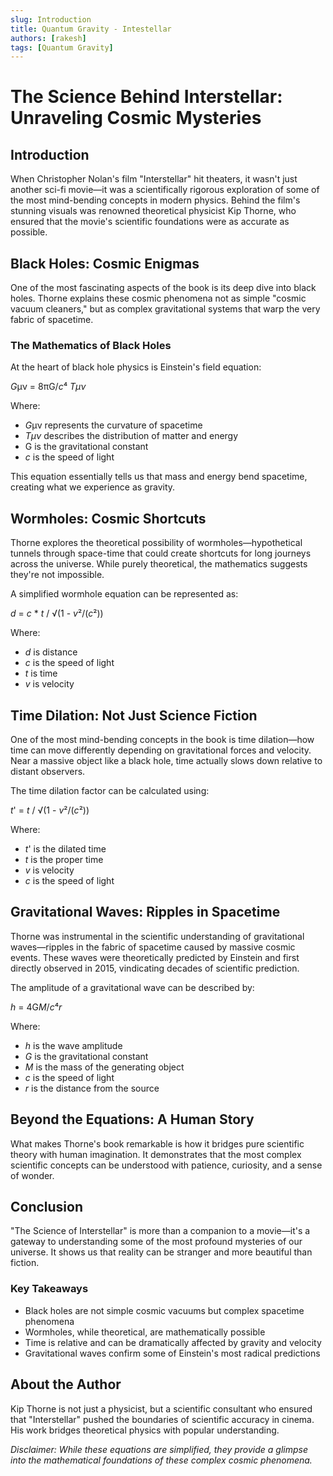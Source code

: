 ```yaml
---
slug: Introduction
title: Quantum Gravity - Intestellar 
authors: [rakesh]
tags: [Quantum Gravity]
--- 
```

# The Science Behind Interstellar: Unraveling Cosmic Mysteries

## Introduction

When Christopher Nolan's film "Interstellar" hit theaters, it wasn't just another sci-fi movie—it was a scientifically rigorous exploration of some of the most mind-bending concepts in modern physics. Behind the film's stunning visuals was renowned theoretical physicist Kip Thorne, who ensured that the movie's scientific foundations were as accurate as possible.

## Black Holes: Cosmic Enigmas

One of the most fascinating aspects of the book is its deep dive into black holes. Thorne explains these cosmic phenomena not as simple "cosmic vacuum cleaners," but as complex gravitational systems that warp the very fabric of spacetime.

### The Mathematics of Black Holes

At the heart of black hole physics is Einstein's field equation:

*G*μν = 8πG/*c*⁴ *Tμν*

Where:
- *G*μν represents the curvature of spacetime
- *Tμν* describes the distribution of matter and energy
- G is the gravitational constant
- *c* is the speed of light

This equation essentially tells us that mass and energy bend spacetime, creating what we experience as gravity.

## Wormholes: Cosmic Shortcuts

Thorne explores the theoretical possibility of wormholes—hypothetical tunnels through space-time that could create shortcuts for long journeys across the universe. While purely theoretical, the mathematics suggests they're not impossible.

A simplified wormhole equation can be represented as:

*d* = *c* * *t* / √(1 - *v*²/(*c*²))

Where:
- *d* is distance
- *c* is the speed of light
- *t* is time
- *v* is velocity

## Time Dilation: Not Just Science Fiction

One of the most mind-bending concepts in the book is time dilation—how time can move differently depending on gravitational forces and velocity. Near a massive object like a black hole, time actually slows down relative to distant observers.

The time dilation factor can be calculated using:

*t*' = *t* / √(1 - *v*²/(*c*²))

Where:
- *t*' is the dilated time
- *t* is the proper time
- *v* is velocity
- *c* is the speed of light

## Gravitational Waves: Ripples in Spacetime

Thorne was instrumental in the scientific understanding of gravitational waves—ripples in the fabric of spacetime caused by massive cosmic events. These waves were theoretically predicted by Einstein and first directly observed in 2015, vindicating decades of scientific prediction.

The amplitude of a gravitational wave can be described by:

*h* = 4G*M*/*c*⁴*r*

Where:
- *h* is the wave amplitude
- *G* is the gravitational constant
- *M* is the mass of the generating object
- *c* is the speed of light
- *r* is the distance from the source

## Beyond the Equations: A Human Story

What makes Thorne's book remarkable is how it bridges pure scientific theory with human imagination. It demonstrates that the most complex scientific concepts can be understood with patience, curiosity, and a sense of wonder.

## Conclusion

"The Science of Interstellar" is more than a companion to a movie—it's a gateway to understanding some of the most profound mysteries of our universe. It shows us that reality can be stranger and more beautiful than fiction.

### Key Takeaways
- Black holes are not simple cosmic vacuums but complex spacetime phenomena
- Wormholes, while theoretical, are mathematically possible
- Time is relative and can be dramatically affected by gravity and velocity
- Gravitational waves confirm some of Einstein's most radical predictions

## About the Author

Kip Thorne is not just a physicist, but a scientific consultant who ensured that "Interstellar" pushed the boundaries of scientific accuracy in cinema. His work bridges theoretical physics with popular understanding.

*Disclaimer: While these equations are simplified, they provide a glimpse into the mathematical foundations of these complex cosmic phenomena.*
